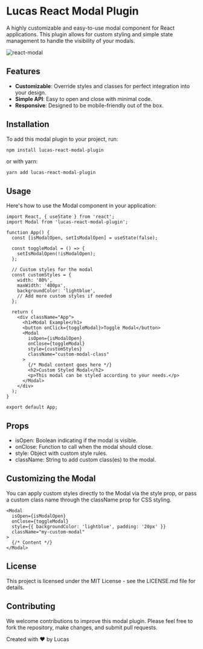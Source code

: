# Lucas React Modal Plugin

A highly customizable and easy-to-use modal component for React applications. This plugin allows for custom styling and simple state management to handle the visibility of your modals.

![react-modal](https://github.com/Lucadur/simple-react-modal/assets/104781650/418a6c88-529e-48d2-8ef3-53f1fa07a656)

## Features

- **Customizable**: Override styles and classes for perfect integration into your design.
- **Simple API**: Easy to open and close with minimal code.
- **Responsive**: Designed to be mobile-friendly out of the box.

## Installation

To add this modal plugin to your project, run:

```bash
npm install lucas-react-modal-plugin
```

or with yarn:
```
yarn add lucas-react-modal-plugin
```

## Usage
Here's how to use the Modal component in your application:

```
import React, { useState } from 'react';
import Modal from 'lucas-react-modal-plugin';

function App() {
  const [isModalOpen, setIsModalOpen] = useState(false);

  const toggleModal = () => {
    setIsModalOpen(!isModalOpen);
  };

  // Custom styles for the modal
  const customStyles = {
    width: '80%',
    maxWidth: '400px',
    backgroundColor: 'lightblue',
    // Add more custom styles if needed
  };

  return (
    <div className="App">
      <h1>Modal Example</h1>
      <button onClick={toggleModal}>Toggle Modal</button>
      <Modal
        isOpen={isModalOpen}
        onClose={toggleModal}
        style={customStyles}
        className="custom-modal-class"
      >
        {/* Modal content goes here */}
        <h2>Custom Styled Modal</h2>
        <p>This modal can be styled according to your needs.</p>
      </Modal>
    </div>
  );
}

export default App;
```

## Props

- isOpen: Boolean indicating if the modal is visible.
- onClose: Function to call when the modal should close.
- style: Object with custom style rules.
- className: String to add custom class(es) to the modal.

##  Customizing the Modal
You can apply custom styles directly to the Modal via the style prop, or pass a custom class name through the className prop for CSS styling.

```
<Modal
  isOpen={isModalOpen}
  onClose={toggleModal}
  style={{ backgroundColor: 'lightblue', padding: '20px' }}
  className="my-custom-modal"
>
  {/* Content */}
</Modal>

```
##  License
This project is licensed under the MIT License - see the LICENSE.md file for details.

##  Contributing
We welcome contributions to improve this modal plugin. Please feel free to fork the repository, make changes, and submit pull requests.

Created with ♥ by Lucas
